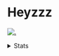 # Heyzzz  

[![.](https://skillicons.dev/icons?i=js,ts,nextjs,nestjs,mongodb)](https://skillicons.dev)  

<details>
<summary>Stats</summary
<!--START_SECTION:waka-->

```txt
TypeScript        9 hrs 59 mins   ████████████████▓░░░░░░░░   66.76 %
Rust              2 hrs 58 mins   █████░░░░░░░░░░░░░░░░░░░░   19.88 %
JavaScript        45 mins         █▒░░░░░░░░░░░░░░░░░░░░░░░   05.10 %
Python            34 mins         █░░░░░░░░░░░░░░░░░░░░░░░░   03.88 %
JSON              16 mins         ▒░░░░░░░░░░░░░░░░░░░░░░░░   01.87 %
```

<!--END_SECTION:waka-->
</details>
